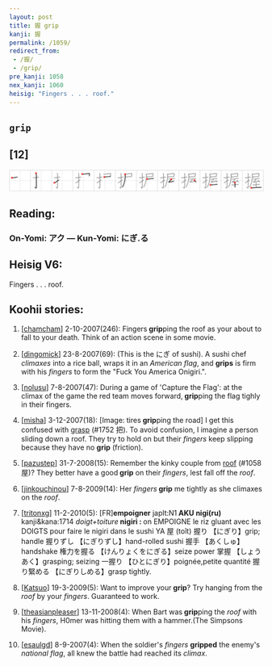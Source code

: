 ```yaml
---
layout: post
title: 握 grip
kanji: 握
permalink: /1059/
redirect_from:
 - /握/
 - /grip/
pre_kanji: 1058
nex_kanji: 1060
heisig: "Fingers . . . roof."
---
```


## `grip`

## [12]

<div class="stroke"><img src="../images/E68FA1.png" /></div>

## Reading:

### On-Yomi: アク &mdash; Kun-Yomi: にぎ.る

## Heisig V6:

Fingers . . . roof.

## Koohii stories:

1) [<a href="http://kanji.koohii.com/profile/chamcham">chamcham</a>] 2-10-2007(246): Fingers<strong> grip</strong>ping the roof as your about to fall to your death. Think of an action scene in some movie.

2) [<a href="http://kanji.koohii.com/profile/dingomick">dingomick</a>] 23-8-2007(69): (This is the にぎ of sushi). A sushi chef <em>climaxes</em> into a rice ball, wraps it in an <em>American flag</em>, and <strong>grips</strong> is firm with his <em>fingers</em> to form the &quot;Fuck You America Onigiri.&quot;.

3) [<a href="http://kanji.koohii.com/profile/nolusu">nolusu</a>] 7-8-2007(47): During a game of &#039;Capture the Flag&#039;: at the climax of the game the red team moves forward,<strong> grip</strong>ping the flag tighly in their fingers.

4) [<a href="http://kanji.koohii.com/profile/misha">misha</a>] 3-12-2007(18): [Image: tires<strong> grip</strong>ping the road] I get this confused with <a href="../1752">grasp</a> (#1752 把). To avoid confusion, I imagine a person sliding down a roof. They try to hold on but their <em>fingers</em> keep slipping because they have no <strong>grip</strong> (friction).

5) [<a href="http://kanji.koohii.com/profile/pazustep">pazustep</a>] 31-7-2008(15): Remember the kinky couple from <a href="../1058">roof</a> (#1058 屋)? They better have a good<strong> grip</strong> on their <em>fingers</em>, lest fall off the <em>roof</em>.

6) [<a href="http://kanji.koohii.com/profile/jinkouchinou">jinkouchinou</a>] 7-8-2009(14): Her <em>fingers</em><strong> grip</strong> me tightly as she climaxes on the <em>roof</em>.

7) [<a href="http://kanji.koohii.com/profile/tritonxg">tritonxg</a>] 11-2-2010(5): [FR]<strong>empoigner</strong> japlt:N1<strong> AKU nigi(ru) </strong>kanji&amp;kana:1714 <em>doigt+toiture</em><strong> nigiri : </strong>on EMPOIGNE le riz gluant avec les DOIGTS pour faire le nigiri dans le sushi YA 屋 (toît) 握り 【にぎり】grip; handle 握りずし 【にぎりずし】hand-rolled sushi 握手 【あくしゅ】handshake 権力を握る 【けんりょくをにぎる】seize power 掌握 【しょうあく】grasping; seizing 一握り 【ひとにぎり】poignée,petite quantité 握り緊める 【にぎりしめる】grasp tightly.

8) [<a href="http://kanji.koohii.com/profile/Katsuo">Katsuo</a>] 19-3-2009(5): Want to improve your<strong> grip</strong>? Try hanging from the <em>roof</em> by your <em>fingers</em>. Guaranteed to work.

9) [<a href="http://kanji.koohii.com/profile/theasianpleaser">theasianpleaser</a>] 13-11-2008(4): When Bart was<strong> grip</strong>ping the <em>roof</em> with his <em>fingers</em>, H0mer was hitting them with a hammer.(The Simpsons Movie).

10) [<a href="http://kanji.koohii.com/profile/esaulgd">esaulgd</a>] 8-9-2007(4): When the soldier&#039;s <em>fingers</em> <strong>gripped</strong> the enemy&#039;s <em>national flag</em>, all knew the battle had reached its <em>climax</em>.
